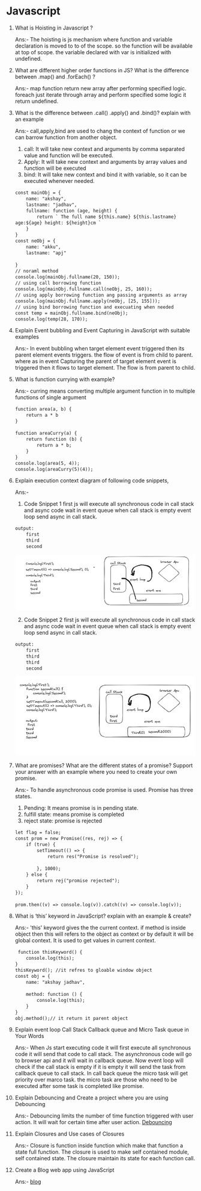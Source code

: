 # Javascript

1.  What is Hoisting in Javascript ?

    Ans:- The hoisting is js mechanism where function and variable declaration is moved to to of the scope. so the function will be available at top of scope. the variable declared with var is initialized with undefined.

2.  What are different higher order functions in JS? What is the difference between .map() and .forEach() ?

    Ans:- map function return new array after performing specified logic. foreach just iterate through array and perform specified some logic it return undefined.

3.  What is the difference between .call() .apply() and .bind()? explain with an example

    Ans:- call,apply,bind are used to chang the context of function or we can barrow function from another object.

    1. call: It will take new context and arguments by comma separated value and function will be executed.
    2. Apply: It will take new context and arguments by array values and function will be executed
    3. bind: It will take new context and bind it with variable, so it can be executed whenever needed.

    ```
    const mainObj = {
        name: "akshay",
        lastname: "jadhav",
        fullname: function (age, height) {
            return ` The full name ${this.name} ${this.lastname} age:${age} height: ${height}cm `
        }
    }
    const neObj = {
        name: "akku",
        lastname: "apj"

    }
    // noraml method
    console.log(mainObj.fullname(20, 150));
    // using call borrowing function
    console.log(mainObj.fullname.call(neObj, 25, 160));
    // using apply borrowing function ang passing arguments as array
    console.log(mainObj.fullname.apply(neObj, [25, 155]));
    // using bind borrowing function and execuating when needed
    const temp = mainObj.fullname.bind(neObj);
    console.log(temp(28, 170));
    ```

4.  Explain Event bubbling and Event Capturing in JavaScript with suitable examples

    Ans:- In event bubbling when target element event triggered then its parent element events triggers. the flow of event is from child to parent. where as in event Capturing the parent of target element event is triggered then it flows to target element. The flow is from parent to child.

5.  What is function currying with example?

    Ans:- curring means converting multiple argument function in to multiple functions of single argument

    ```
    function area(a, b) {
        return a * b
    }

    function areaCurry(a) {
        return function (b) {
            return a * b;
        }
    }
    console.log(area(5, 4));
    console.log(areaCurry(5)(4));
    ```

6.  Explain execution context diagram of following code snippets,

    Ans:-

    1. Code Snippet 1
       first js will execute all synchronous code in call stack and async code wait in event queue when call stack is empty event loop send async in call stack.

    ```
    output:
        first
        third
        second
    ```

    ![](../CSS/op1.JPG)

    2. Code Snippet 2
       first js will execute all synchronous code in call stack and async code wait in event queue when call stack is empty event loop send async in call stack.

    ```
    output:
        first
        third
        third
        second
    ```

    ![](../CSS/op2.JPG)

7.  What are promises? What are the different states of a promise? Support your answer with an example where you need to create your own promise.

    Ans:- To handle asynchronous code promise is used. Promise has three states.

    1.  Pending: It means promise is in pending state.
    2.  fulfill state: means promise is completed
    3.  reject state: promise is rejected

    ```
    let flag = false;
    const prom = new Promise((res, rej) => {
        if (true) {
            setTimeout(() => {
                return res("Promise is resolved");

            }, 1000);
        } else {
            return rej("promise rejected");
        }
    });

    prom.then((v) => console.log(v)).catch((v) => console.log(v));
    ```

8.  What is ‘this’ keyword in JavaScript? explain with an example & create?

    Ans:- 'this' keyword gives the the current context. if method is inside object then this will refers to the object as context or by default it will be global context. It is used to get values in current context.

    ```
     function thisKeyword() {
        console.log(this);
    }
    thisKeyword(); //it refres to gloable window object
    const obj = {
        name: "akshay jadhav",

        method: function () {
            console.log(this);
        }
    }
    obj.method();// it return it parent object
    ```

9.  Explain event loop Call Stack Callback queue and Micro Task queue in Your Words

    Ans:- When Js start executing code it will first execute all synchronous code it will send that code to call stack. The asynchronous code will go to browser api and it will wait in callback queue. Now event loop will check if the call stack is empty if it is empty it will send the task from callback queue to call stack. In call back queue the micro task will get priority over marco task. the micro task are those who need to be executed after some task is completed like promise.

10. Explain Debouncing and Create a project where you are using Debouncing

    Ans:- Debouncing limits the number of time function triggered with user action. It will wait for certain time after user action.
    [Debouncing](./Debounce/index.html)

11. Explain Closures and Use cases of Closures

    Ans:- Closure is function inside function which make that function a state full function. The closure is used to make self contained module, self contained state. The closure maintain its state for each function call.

12. Create a Blog web app using JavaScript

    Ans:- [blog](./Blog/index.html)
